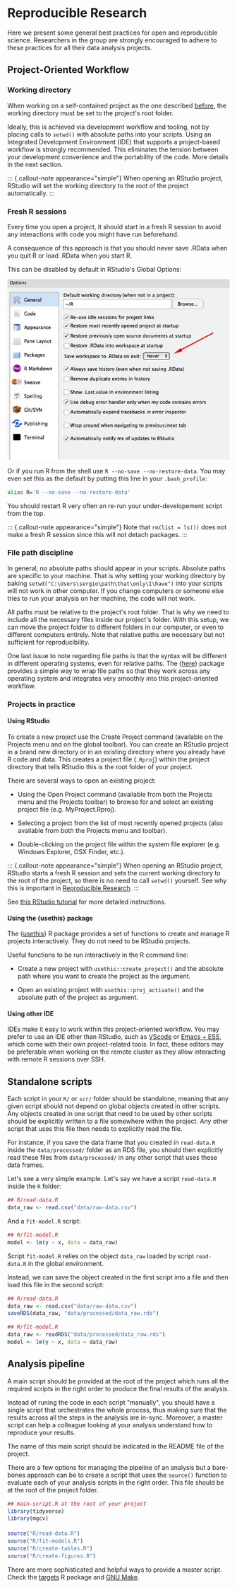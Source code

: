 # Reproducible Research

Here we present some general best practices for open and reproducible science. Researchers in the group are strongly encouraged to adhere to these practices for all their data analysis projects.

## Project-Oriented Workflow

### Working directory

When working on a self-contained project as the one described [before](project-structure.md), the working directory must be set to the project's root folder.

Ideally, this is achieved via development workflow and tooling, not by placing calls to `setwd()` with absolute paths into your scripts. Using an Integrated Development Environment (IDE) that supports a project-based workflow is strongly recommended. This eliminates the tension between your development convenience and the portability of the code. More details in the next section.

::: {.callout-note appearance="simple"}
When opening an RStudio project, RStudio will set the working directory to the root of the project automatically.
:::

### Fresh R sessions

Every time you open a project, it should start in a fresh R session to avoid any interactions with code you might have run beforehand.

A consequence of this approach is that you should never save .RData when you quit R or load .RData when you start R.

This can be disabled by default in RStudio's Global Options:

![](global-options.jpeg)

Or if you run R from the shell use `R --no-save --no-restore-data`. You may even set this as the default by putting this line in your `.bash_profile`:

```bash
alias R='R --no-save --no-restore-data'
```

You should restart R very often an re-run your under-developement script from the top.

::: {.callout-note appearance="simple"}
Note that `rm(list = ls())` does not make a fresh R session since this will not detach packages.
:::

### File path discipline

In general, no absolute paths should appear in your scripts. Absolute paths are specific to your machine. That is why setting your working directory by baking `setwd("C:\Users\sergio\path\that\only\I\have")` into your scripts will not work in other computer. If you change computers or someone else tries to run your analysis on her machine, the code will not work.

All paths must be relative to the project's root folder. That is why we need to include all the necessary files inside our project's folder. With this setup, we can move the project folder to different folders in our computer, or even to different computers entirely. Note that relative paths are necessary but not sufficient for reproducibility.

One last issue to note regarding file paths is that the syntax will be different in different operating systems, even for relative paths. The {[here](https://github.com/jennybc/here_here)} package provides a simple way to wrap file paths so that they work across any operating system and integrates very smoothly into this project-oriented workflow.

### Projects in practice

#### Using RStudio

To create a new project use the Create Project command (available on the Projects menu and on the global toolbar). You can create an RStudio project in a brand new directory or in an existing directory where you already have R code and data. This creates a project file (`.Rproj`) within the project directory that tells RStudio this is the root folder of your project.

There are several ways to open an existing project:

* Using the Open Project command (available from both the Projects menu and the Projects toolbar) to browse for and select an existing project file (e.g. MyProject.Rproj).

* Selecting a project from the list of most recently opened projects (also available from both the Projects menu and toolbar).

* Double-clicking on the project file within the system file explorer (e.g. Windows Explorer, OSX Finder, etc.).

::: {.callout-note appearance="simple"}
When opening an RStudio project, RStudio starts a fresh R session and sets the current working directory to the root of the project, so there is no need to call `setwd()` yourself. See why this is important in [Reproducible Research](reproducible-research.md).
:::

See [this RStudio tutorial](https://support.rstudio.com/hc/en-us/articles/200526207-Using-Projects) for more detailed instructions.

#### Using the {usethis} package

The {[usethis](https://github.com/r-lib/usethis)} R package provides a set of functions to create and manage R projects interactively. They do not need to be RStudio projects.

Useful functions to be run interactively in the R command line:

* Create a new project with `usethis::create_project()` and the absolute path where you want to create the project as the argument.

* Open an existing project with `usethis::proj_activate()` and the absolute path of the project as argument.

#### Using other IDE

IDEs make it easy to work within this project-oriented workflow. You may prefer to use an IDE other than RStudio, such as [VScode](https://renkun.me/2019/12/11/writing-r-in-vscode-a-fresh-start/) or [Emacs + ESS](https://solmos.netlify.app/post/2020-07-06-emacs-for-statisticians/emacs-for-statisticians/), which come with their own project-related tools. In fact, these editors may be preferable when working on the remote cluster as they allow interacting with remote R sessions over SSH.

## Standalone scripts

Each script in your `R/` or `scr/` folder should be standalone, meaning that any given script should not depend on global objects created in other scripts. Any objects created in one script that need to be used by other scripts should be explicitly written to a file somewhere within the project. Any other script that uses this file then needs to explicitly read the file.

For instance, if you save the data frame that you created in `read-data.R` inside the `data/processed/` folder as an RDS file, you should then explicitly read these files from `data/processed/` in any other script that uses these data frames.

Let's see a very simple example. Let's say we have a script `read-data.R` inside the `R` folder:

```r
## R/read-data.R
data_raw <- read.csv("data/raw-data.csv")
```

And a `fit-model.R` script:

```r
## R/fit-model.R
model <- lm(y ~ x, data = data_raw)
```

Script `fit-model.R` relies on the object `data_raw` loaded by script `read-data.R` in the global environment.

Instead, we can save the object created in the first script into a file and then load this file in the second script:

```r
## R/read-data.R
data_raw <- read.csv("data/raw-data.csv")
saveRDS(data_raw, "data/processed/data_raw.rds")
```

```r
## R/fit-model.R
data_raw <- readRDS("data/processed/data_raw.rds")
model <- lm(y ~ x, data = data_raw)
```

## Analysis pipeline

A main script should be provided at the root of the project which runs all the required scripts in the right order to produce the final results of the analysis.

Instead of runing the code in each script "manually", you should have a single script that orchestrates the whole process, thus making sure that the results across all the steps in the analysis are in-sync. Moreover, a master script can help a colleague looking at your analysis understand how to reproduce your results.

The name of this main script should be indicated in the README file of the project.

There are a few options for managing the pipeline of an analysis but a bare-bones approach can be to create a script that uses the `source()` function to evaluate each of your analysis scripts in the right order. This file should be at the root of the project folder.

```r
## main-script.R at the root of your project
library(tidyverse)
library(mgcv)

source("R/read-data.R")
source("R/fit-models.R")
source("R/create-tables.R")
source("R/create-figures.R")
```

There are more sophisticated and helpful ways to provide a master script. Check the [targets](https://books.ropensci.org/targets/) R package and [GNU Make](https://www.gnu.org/software/make/).
